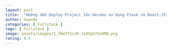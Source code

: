 ```yaml
---
layout: post
title:  "Hưỡng dẫn Deploy Project lên Heroku sử dụng Flask và React.JS"
author: hoando
categories: [ Fullstack ]
tags: [ Fullstack ]
image: assets/images/1_fWwTV1czR-JzdVpG7Sv6MQ.png
rating: 4.5
---
```

